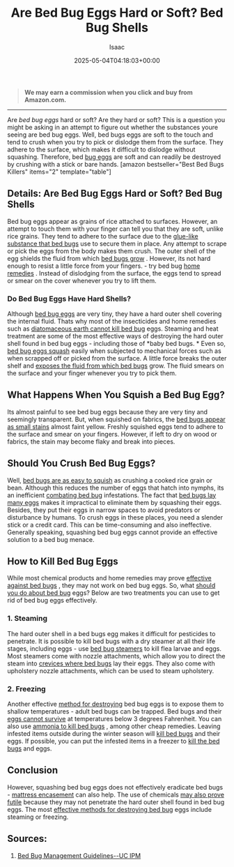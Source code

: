﻿---
author: Isaac
layout: post
title: Are Bed Bug Eggs Hard or Soft? Bed Bug Shells
date: '2025-05-04T04:18:03+00:00'
categories:
- Bed Bugs
- Guide
tags: []
slug: /are-bed-bug-eggs-hard-or-soft/
lastmod: 2025-05-07T12:21:23+03:00
---
> **We may earn a commission when you click and buy from Amazon.com.**
>

---
Are
*bed bug eggs*
hard or soft? Are they hard or soft? This is a question you might be asking in an attempt to figure out whether the substances youre seeing are bed bug eggs.
Well, bed bugs eggs are soft to the touch and tend to crush when you try to pick or dislodge them from the surface.
They adhere to the surface, which makes it difficult to dislodge without squashing. Therefore, bed
[bug eggs](https://pestpolicy.com/how-to-kill-bed-bug-eggs/)
are soft and can readily be destroyed by crushing with a stick or bare hands.
[amazon bestseller="Best Bed Bugs Killers" items="2" template="table"]
## **Details: Are Bed Bug Eggs Hard or Soft? Bed Bug Shells**
Bed bug eggs appear as grains of rice attached to surfaces. However, an attempt to touch them with your finger can tell you that they are soft, unlike rice grains.
They tend to adhere to the surface due to the
[glue-like substance that bed bugs](https://pestpolicy.com/what-does-bed-bug-poop-look-like/)
use to secure them in place. Any attempt to scrape or pick the eggs from the body makes them crush.
The outer shell of the egg shields the fluid from which
[bed bugs grow](https://pestpolicy.com/pictures-of-bed-bug-bites/)
. However, its not hard enough to resist a little force from your fingers. - try bed bug
[home remedies](https://pestpolicy.com/home-remedies-for-bed-bugs/)
.
Instead of dislodging from the surface, the eggs tend to spread or smear on the cover whenever you try to lift them.
### **Do Bed Bug Eggs Have Hard Shells?**
Although
[bed bug eggs](https://pestpolicy.com/does-lysol-kill-bed-bugs/)
are very tiny, they have a hard outer shell covering the internal fluid. Thats why most of the insecticides and home remedies such as
[diatomaceous earth cannot kill bed bug](https://pestpolicy.com/does-diatomaceous-earth-kill-bed-bugs/)
eggs.
Steaming and heat treatment are some of the most effective ways of destroying the hard outer shell found in bed bug eggs - including those of
*baby bed bugs. *
Even so,
[bed bug eggs squash](https://pestpolicy.com/harris-bed-bug-killer-review/)
easily when subjected to mechanical forces such as when scrapped off or picked from the surface.
A little force breaks the outer shelf and
[exposes the fluid from which bed bugs](https://pestpolicy.com/how-to-get-rid-of-bed-bugs-fast/)
grow. The fluid smears on the surface and your finger whenever you try to pick them.
## **What Happens When You Squish a Bed Bug Egg?**
Its almost painful to see bed bug eggs because they are very tiny and seemingly transparent.
But, when squished on fabrics, the
[bed bugs appear as small stains](https://pestpolicy.com/what-happens-when-you-squish-a-bed-bug/)
almost faint yellow.
Freshly squished eggs tend to adhere to the surface and smear on your fingers. However, if left to dry on wood or fabrics, the stain may become flaky and break into pieces.
## **Should You Crush Bed Bug Eggs?**
Well,
[bed bugs are as easy to squish](https://pestpolicy.com/bed-bugs-vs-mites/)
as crushing a cooked rice grain or bean. Although this reduces the number of eggs that hatch into nymphs, its an inefficient
[combating bed bug](https://pestpolicy.com/proof-bed-bug-spray-review/)
infestations.
The fact that
[bed bugs lay many eggs](https://pestpolicy.com/what-causes-bed-bugs/)
makes it impractical to eliminate them by squashing their eggs. Besides, they put their eggs in narrow spaces to avoid predators or disturbance by humans.
To crush eggs in these places, you need a slender stick or a credit card. This can be time-consuming and also ineffective.
Generally speaking, squashing bed bug eggs cannot provide an effective solution to a bed bug menace.
## **How to Kill Bed Bug Eggs**
While most chemical products and home remedies may prove
[effective against bed bugs](https://pestpolicy.com/ortho-home-defense-dual-action-bed-bug-killer-review/)
, they may not work on bed bug eggs.
So, what
[should you do about bed bug](https://pestpolicy.com/essential-oils-for-bed-bugs/)
eggs? Below are two treatments you can use to get rid of bed bug eggs effectively.
### **1. Steaming**
The hard outer shell in a bed bugs egg makes it difficult for pesticides to penetrate.
It is possible to kill bed bugs with a dry steamer at all their life stages, including eggs - use
[bed bug steamers](https://pestpolicy.com/best-bed-bug-steamer/)
to kill flea larvae and eggs.
Most steamers come with nozzle attachments, which allow you to direct the steam into
[crevices where bed bugs](https://pestpolicy.com/bed-bug-bites-vs-mosquito-bites/)
lay their eggs.
They also come with upholstery nozzle attachments, which can be used to steam upholstery.
### **2. Freezing**
Another effective
[method for destroying](https://pestpolicy.com/how-to-kill-flea-eggs/)
bed bug eggs is to expose them to shallow temperatures - adult bed bugs can be trapped.
Bed bugs and their
[eggs cannot survive](https://pestpolicy.com/can-bed-bugs-survive-in-water/)
at temperatures below 3 degrees Fahrenheit. You can also use
[ammonia to kill bed bugs](https://www.bedbugsinsider.com/can-you-kill-bed-bugs-with-ammonia/)
, among other cheap remedies.
Leaving infested items outside during the winter season will
[kill bed bugs](https://pestpolicy.com/does-vinegar-kill-bed-bugs/)
and their eggs. If possible, you can put the infested items in a freezer to
[kill the bed bugs](https://pestpolicy.com/does-lavender-kill-bed-bugs/)
and eggs.
## **Conclusion**
However, squashing bed bug eggs does not effectively eradicate bed bugs -
[mattress encasement](https://pestpolicy.com/best-bed-bug-mattress-encasements/)
can also help.
The use of chemicals
[may also prove futile](https://pestpolicy.com/does-rubbing-alcohol-kill-bed-bugs/)
because they may not penetrate the hard outer shell found in bed bug eggs. The most
[effective methods for destroying bed bug](https://pestpolicy.com/tea-tree-oil-for-bed-bugs/)
eggs include steaming or freezing.
## Sources:
1. [Bed Bug Management Guidelines--UC IPM](http://ipm.ucanr.edu/PMG/PESTNOTES/pn7454.html)